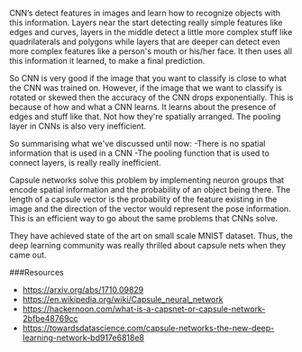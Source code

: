 CNN’s detect features in images and learn how to recognize objects with this information. Layers near the start detecting really simple features like edges and curves, layers in the middle detect a little more complex stuff like quadrilaterals and polygons while layers that are deeper can detect even more complex features like a person's mouth or his/her face. It then uses all this information it learned, to make a final prediction.

So CNN is very good if the image that you want to classify is close to what the CNN was trained on. However, if the image that we want to classify is rotated or skewed then the accuracy of the CNN drops exponentially. This is because of how and what a CNN learns. It learns about the presence of edges and stuff like that. Not how they're spatially arranged. The pooling layer in CNNs is also very inefficient.

So summarising what we've discussed until now:
-There is no spatial information that is used in a CNN
-The pooling function that is used to connect layers, is really really inefficient.

Capsule networks solve this problem by implementing neuron groups that encode spatial information and the probability of an object being there. The length of a capsule vector is the probability of the feature existing in the image and the direction of the vector would represent the pose information.
This is an efficient way to go about the same problems that CNNs solve.

They have achieved state of the art on small scale MNIST dataset. Thus, the deep learning community was really thrilled about capsule nets when they came out.

###Resources

* https://arxiv.org/abs/1710.09829
* https://en.wikipedia.org/wiki/Capsule_neural_network
* https://hackernoon.com/what-is-a-capsnet-or-capsule-network-2bfbe48769cc
* https://towardsdatascience.com/capsule-networks-the-new-deep-learning-network-bd917e6818e8
